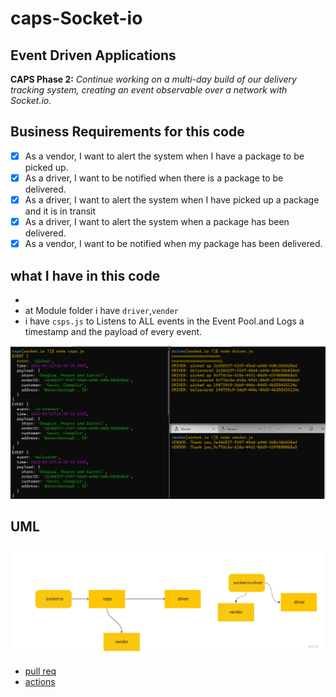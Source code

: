 # caps-Socket-io

## Event Driven Applications

**CAPS Phase 2:**
*Continue working on a multi-day build of our delivery tracking system, creating an event observable over a network with Socket.io.*

## Business Requirements for this code
- [x] As a vendor, I want to alert the system when I have a package to be picked up.
- [x] As a driver, I want to be notified when there is a package to be delivered.
- [x] As a driver, I want to alert the system when I have picked up a package and it is in transit
- [x] As a driver, I want to alert the system when a package has been delivered.
- [x] As a vendor, I want to be notified when my package has been delivered.

## what I have in this code

+ 
+ at Module folder i have `driver`,`vender`
+ i have `csps.js` to Listens to ALL events in the Event Pool.and Logs a timestamp and the payload of every event.



![caps run](./img/capsSocketIo.png)


## UML

![caps uml](./img/capsuml.jpg)

+ [pull req]()
+ [actions]()